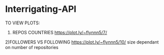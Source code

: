 # Interrigating-API

TO VIEW PLOTS:
1) REPOS COUNTRIES https://plot.ly/~flynnn5/7/ 




2)FOLLOWERS VS FOLLOWING https://plot.ly/~flynnn5/10/
  size dependant on number of repositories
